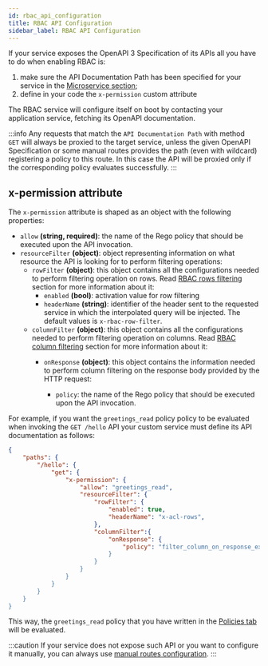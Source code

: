 ```yaml
---
id: rbac_api_configuration
title: RBAC API Configuration
sidebar_label: RBAC API Configuration
---
```


If your service exposes the OpenAPI 3 Specification of its APIs all you have to do when enabling RBAC is:

 1. make sure the API Documentation Path has been specified for your service in the [Microservice section](../../../development_suite/api-console/api-design/services#microservice);
 2. define in your code the `x-permission` custom attribute

The RBAC service will configure itself on boot by contacting your application service, fetching its OpenAPI documentation.

:::info
Any requests that match the `API Documentation Path` with method `GET` will always be proxied to the target service, unless the given OpenAPI Specification or some manual routes provides the path (even with wildcard) registering a policy to this route. In this case the API will be proxied only if the corresponding policy evaluates successfully.
:::

## x-permission attribute

The `x-permission` attribute is shaped as an object with the following properties:

- `allow` **(string, required)**: the name of the Rego policy that should be executed upon the API invocation.
- `resourceFilter` **(object)**: object representing information on what resource the API is looking for to perform filtering operations:
  - `rowFilter` **(object)**: this object contains all the configurations needed to perform filtering operation on rows. Read [RBAC rows filtering](../api-design/rbac.md#rbac-rows-filtering) section for more information about it:
    - `enabled` **(bool)**:  activation value for row filtering
    - `headerName` **(string)**: identifier of the header sent to the requested service in which the interpolated query will be injected. The default values is `x-rbac-row-filter`.
  - `columnFilter` **(object)**: this object contains all the configurations needed to perform filtering operation on columns. Read [RBAC column filtering](../api-design/rbac.md#rbac-column-filtering) section for more information about it: 
    - `onResponse` **(object)**: this object contains the information needed to perform column filtering on the response body provided by the HTTP request:
      
      - `policy`:  the name of the Rego policy that should be executed upon the API invocation.

  

For example, if you want the `greetings_read` policy policy to be evaluated when invoking the `GET /hello` API your custom service must define its API documentation as follows:

```json
{
    "paths": {
        "/hello": {
            "get": {
                "x-permission": {
                    "allow": "greetings_read",
                    "resourceFilter": {
                        "rowFilter": {
                            "enabled": true,
                            "headerName": "x-acl-rows",
                        },
                        "columnFilter":{
                            "onResponse": {
                                "policy": "filter_column_on_response_example
                            }
                        }
                    }
                }
            }
        }
    }
}
```

This way, the `greetings_read` policy that you have written in the [Policies tab](./rbac_policies) will be evaluated.

:::caution
If your service does not expose such API or you want to configure it manually, you can always use [manual routes configuration](./rbac#manual-routes-tab).
:::
<br/>
